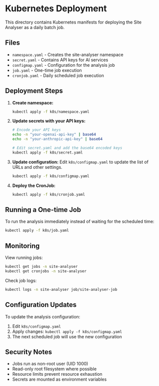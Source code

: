 # Kubernetes Deployment

This directory contains Kubernetes manifests for deploying the Site Analyser as a daily batch job.

## Files

- `namespace.yaml` - Creates the site-analyser namespace
- `secret.yaml` - Contains API keys for AI services
- `configmap.yaml` - Configuration for the analysis job
- `job.yaml` - One-time job execution
- `cronjob.yaml` - Daily scheduled job execution

## Deployment Steps

1. **Create namespace:**
   ```bash
   kubectl apply -f k8s/namespace.yaml
   ```

2. **Update secrets with your API keys:**
   ```bash
   # Encode your API keys
   echo -n "your-openai-api-key" | base64
   echo -n "your-anthropic-api-key" | base64
   
   # Edit secret.yaml and add the base64 encoded keys
   kubectl apply -f k8s/secret.yaml
   ```

3. **Update configuration:**
   Edit `k8s/configmap.yaml` to update the list of URLs and other settings.
   ```bash
   kubectl apply -f k8s/configmap.yaml
   ```

4. **Deploy the CronJob:**
   ```bash
   kubectl apply -f k8s/cronjob.yaml
   ```

## Running a One-time Job

To run the analysis immediately instead of waiting for the scheduled time:

```bash
kubectl apply -f k8s/job.yaml
```

## Monitoring

View running jobs:
```bash
kubectl get jobs -n site-analyser
kubectl get cronjobs -n site-analyser
```

Check job logs:
```bash
kubectl logs -n site-analyser job/site-analyser-job
```

## Configuration Updates

To update the analysis configuration:

1. Edit `k8s/configmap.yaml`
2. Apply changes: `kubectl apply -f k8s/configmap.yaml`
3. The next scheduled job will use the new configuration

## Security Notes

- Jobs run as non-root user (UID 1000)
- Read-only root filesystem where possible
- Resource limits prevent resource exhaustion
- Secrets are mounted as environment variables